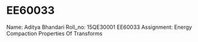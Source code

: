 # EE60033
Name: Aditya Bhandari
Roll_no: 15QE30001
EE60033 Assignment: Energy Compaction Properties Of Transforms
